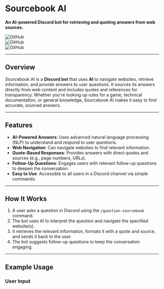 # Sourcebook AI  
**An AI-powered Discord bot for retrieving and quoting answers from web sources.**

![GitHub](https://img.shields.io/badge/Language-Python-blue)  
![GitHub](https://img.shields.io/badge/Framework-Discord.py-green)  
![GitHub](https://img.shields.io/badge/AI-OpenAI%20GPT-orange)  

---

## Overview  
Sourcebook AI is a **Discord bot** that uses **AI** to navigate websites, retrieve information, and provide answers to user questions. It sources its answers directly from web content and includes quotes and references for transparency. Whether you're looking up rules for a game, technical documentation, or general knowledge, Sourcebook AI makes it easy to find accurate, sourced answers.

---

## Features  
- **AI-Powered Answers**: Uses advanced natural language processing (NLP) to understand and respond to user questions.  
- **Web Navigation**: Can navigate websites to find relevant information.  
- **Quote-Based Responses**: Provides answers with direct quotes and sources (e.g., page numbers, URLs).  
- **Follow-Up Questions**: Engages users with relevant follow-up questions to deepen the conversation.  
- **Easy to Use**: Accessible to all users in a Discord channel via simple commands.  

---

## How It Works  
1. A user asks a question in Discord using the `/question-sourcebook` command.  
2. The bot uses AI to interpret the question and navigate the specified website(s).  
3. It retrieves the relevant information, formats it with a quote and source, and sends it back to the user.  
4. The bot suggests follow-up questions to keep the conversation engaging.  

---

## Example Usage  
### User Input  
